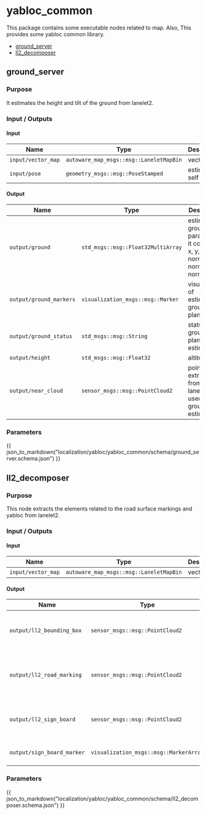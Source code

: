 # yabloc_common

This package contains some executable nodes related to map. Also, This provides some yabloc common library.

- [ground_server](#ground_server)
- [ll2_decomposer](#ll2_decomposer)

## ground_server

### Purpose

It estimates the height and tilt of the ground from lanelet2.

### Input / Outputs

#### Input

| Name               | Type                                    | Description         |
| ------------------ | --------------------------------------- | ------------------- |
| `input/vector_map` | `autoware_map_msgs::msg::LaneletMapBin` | vector map          |
| `input/pose`       | `geometry_msgs::msg::PoseStamped`       | estimated self pose |

#### Output

| Name                    | Type                               | Description                                                                     |
| ----------------------- | ---------------------------------- | ------------------------------------------------------------------------------- |
| `output/ground`         | `std_msgs::msg::Float32MultiArray` | estimated ground parameters. it contains x, y, z, normal_x, normal_y, normal_z. |
| `output/ground_markers` | `visualization_msgs::msg::Marker`  | visualization of estimated ground plane                                         |
| `output/ground_status`  | `std_msgs::msg::String`            | status log of ground plane estimation                                           |
| `output/height`         | `std_msgs::msg::Float32`           | altitude                                                                        |
| `output/near_cloud`     | `sensor_msgs::msg::PointCloud2`    | point cloud extracted from lanelet2 and used for ground tilt estimation         |

### Parameters

{{ json_to_markdown("localization/yabloc/yabloc_common/schema/ground_server.schema.json") }}

## ll2_decomposer

### Purpose

This node extracts the elements related to the road surface markings and yabloc from lanelet2.

### Input / Outputs

#### Input

| Name               | Type                                    | Description |
| ------------------ | --------------------------------------- | ----------- |
| `input/vector_map` | `autoware_map_msgs::msg::LaneletMapBin` | vector map  |

#### Output

| Name                       | Type                                   | Description                                   |
| -------------------------- | -------------------------------------- | --------------------------------------------- |
| `output/ll2_bounding_box`  | `sensor_msgs::msg::PointCloud2`        | bounding boxes extracted from lanelet2        |
| `output/ll2_road_marking`  | `sensor_msgs::msg::PointCloud2`        | road surface markings extracted from lanelet2 |
| `output/ll2_sign_board`    | `sensor_msgs::msg::PointCloud2`        | traffic sign boards extracted from lanelet2   |
| `output/sign_board_marker` | `visualization_msgs::msg::MarkerArray` | visualized traffic sign boards                |

### Parameters

{{ json_to_markdown("localization/yabloc/yabloc_common/schema/ll2_decomposer.schema.json") }}
